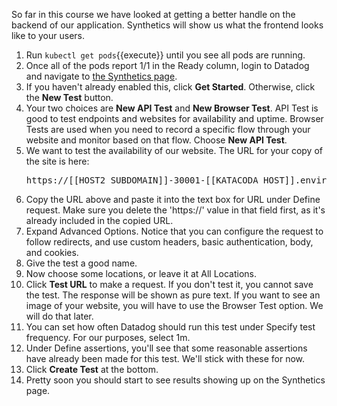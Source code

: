 So far in this course we have looked at getting a better handle on the backend of our application. Synthetics will show us what the frontend looks like to your users.

1. Run `kubectl get pods`{{execute}} until you see all pods are running.
2. Once all of the pods report 1/1 in the Ready column, login to Datadog and navigate to <a href="https://app.datadoghq.com/synthetics/list" target="_datadog">the Synthetics page</a>.
3. If you haven't already enabled this, click **Get Started**. Otherwise, click the **New Test** button.
4. Your two choices are **New API Test** and **New Browser Test**. API Test is good to test endpoints and websites for availability and uptime. Browser Tests are used when you need to record a specific flow through your website and monitor based on that flow. Choose **New API Test**.
5. We want to test the availability of our website. The URL for your copy of the site is here: <pre class="file" data-target="clipboard">https://[[HOST2_SUBDOMAIN]]-30001-[[KATACODA_HOST]].environments.katacoda.com</pre>
6. Copy the URL above and paste it into the text box for URL under Define request. Make sure you delete the 'https://' value in that field first, as it's already included in the copied URL.
7. Expand Advanced Options. Notice that you can configure the request to follow redirects, and use custom headers, basic authentication, body, and cookies.
8. Give the test a good name.
9. Now choose some locations, or leave it at All Locations.
10. Click **Test URL** to make a request. If you don't test it, you cannot save the test. The response will be shown as pure text. If you want to see an image of your website, you will have to use the Browser Test option. We will do that later.
11. You can set how often Datadog should run this test under Specify test frequency. For our purposes, select 1m. 
12. Under Define assertions, you'll see that some reasonable assertions have already been made for this test. We'll stick with these for now.
13. Click **Create Test** at the bottom.
14. Pretty soon you should start to see results showing up on the Synthetics page. 


